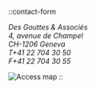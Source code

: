 ::contact-form

<address class="not-italic">
Des Gouttes & Associés<br>
4, avenue de Champel<br>
CH-1206 Geneva<br>
T+41 22 704 30 50<br>
F+41 22 704 30 55
</address>

![Access map](/imgs/map.png)
::
